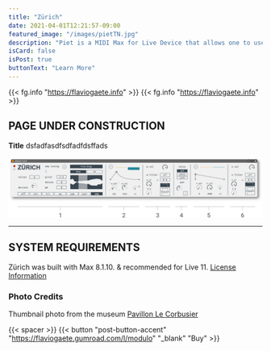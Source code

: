 ```yaml
---
title: "Zürich"
date: 2021-04-01T12:21:57-09:00
featured_image: "/images/pietTN.jpg"
description: "Piet is a MIDI Max for Live Device that allows one to use a MIDI controller to navigate through a Live set's clips and launch, record, or stop them individually or collectively."
isCard: false
isPost: true
buttonText: "Learn More"
---
```


{{< fg.info "https://flaviogaete.info" >}}
{{< fg.info "https://flaviogaete.info" >}}

## PAGE UNDER CONSTRUCTION

**Title**  dsfadfasdfsdfadfdsffads

![Piet, a Max for Live device](zurichOverview.png)

---

## SYSTEM REQUIREMENTS

Zürich was built with Max 8.1.10. & recommended for Live 11.
[License Information](/license)

### Photo Credits

Thumbnail photo from the museum [Pavillon Le Corbusier](https://pavillon-le-corbusier.ch/en/)

{{< spacer >}}
{{< button "post-button-accent" "https://flaviogaete.gumroad.com/l/modulo" "_blank" "Buy" >}}
